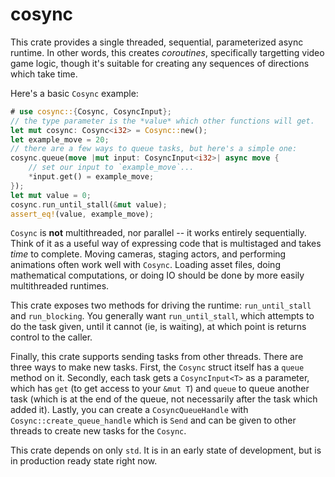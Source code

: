 # cosync

This crate provides a single threaded, sequential, parameterized async runtime.
In other words, this creates *coroutines*, specifically targetting video game logic,
though it's suitable for creating any sequences of directions which take time.

Here's a basic `Cosync` example:

```rust
# use cosync::{Cosync, CosyncInput};
// the type parameter is the *value* which other functions will get.
let mut cosync: Cosync<i32> = Cosync::new();
let example_move = 20;
// there are a few ways to queue tasks, but here's a simple one:
cosync.queue(move |mut input: CosyncInput<i32>| async move {
    // set our input to `example_move`...
    *input.get() = example_move;
});
let mut value = 0;
cosync.run_until_stall(&mut value);
assert_eq!(value, example_move);
```

`Cosync` is **not** multithreaded, nor parallel -- it works entirely sequentially. Think of it as a useful way of expressing code that is multistaged and takes *time* to complete. Moving cameras, staging actors, and performing animations often work well with `Cosync`. Loading asset files, doing mathematical computations, or doing IO should be done by more easily multithreaded runtimes.

This crate exposes two methods for driving the runtime: `run_until_stall`
and `run_blocking`. You generally want `run_until_stall`, which attempts to do
the task given, until it cannot (ie, is waiting), at which point is returns
control to the caller.

Finally, this crate supports sending tasks from other threads. There are three ways
to make new tasks. First, the `Cosync` struct itself has a `queue` method on it. Secondly,
each task gets a `CosyncInput<T>` as a parameter, which has `get` (to get access to your `&mut
T`) and `queue` to queue another task (which is at the end of the queue, not necessarily after
the task which added it). Lastly, you can create a `CosyncQueueHandle` with
`Cosync::create_queue_handle` which is `Send` and can be given to other threads to create new
tasks for the `Cosync`.

This crate depends on only `std`. It is in an early state of development, but is in
production ready state right now.
